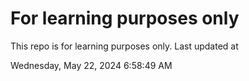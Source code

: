# For learning purposes only
This repo is for learning purposes only.
Last updated at

Wednesday, May 22, 2024 6:58:49 AM

